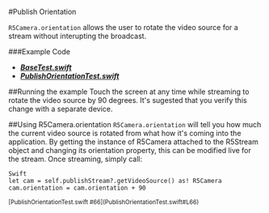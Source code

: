 #Publish Orientation

`R5Camera.orientation` allows the user to rotate the video source for a stream without interupting the broadcast.

###Example Code
- ***[BaseTest.swift](../BaseTest.swift)***
- ***[PublishOrientationTest.swift](PublishOrientationTest.swift)***

##Running the example
Touch the screen at any time while streaming to rotate the video source by 90 degrees. It's sugested that you verify this change with a separate device.

##Using R5Camera.orientation
`R5Camera.orientation` will tell you how much the current video source is rotated from what how it's coming into the application. By getting the instance of R5Camera attached to the R5Stream object and changing its orientation property, this can be modified live for the stream. Once streaming, simply call:

```
Swift
let cam = self.publishStream?.getVideoSource() as! R5Camera        
cam.orientation = cam.orientation + 90
```
<sub>
[PublishOrientationTest.swift #66](PublishOrientationTest.swift#L66)
</sub>